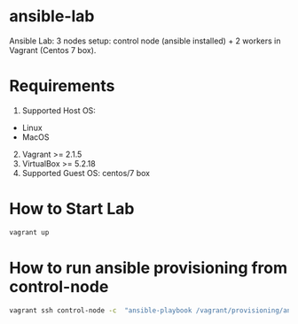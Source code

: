 # ansible-lab
Ansible Lab: 3 nodes setup: control node (ansible installed) + 2 workers in Vagrant (Centos 7 box).

# Requirements

1. Supported Host OS:
  - Linux
  - MacOS
2. Vagrant >= 2.1.5
3. VirtualBox >= 5.2.18
4. Supported Guest OS: centos/7 box

# How to Start Lab

```bash
vagrant up
```

# How to run ansible provisioning from control-node

```bash
vagrant ssh control-node -c  "ansible-playbook /vagrant/provisioning/ansible/playbook.yml"
```
